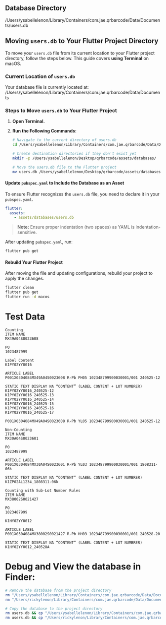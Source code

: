 ## Database Directory

/Users/ysabellelenon/Library/Containers/com.jae.qrbarcode/Data/Documents/users.db

## Moving `users.db` to Your Flutter Project Directory

To move your `users.db` file from its current location to your Flutter project directory, follow the steps below. This guide covers **using Terminal** on macOS.

### Current Location of `users.db`

Your database file is currently located at: /Users/ysabellelenon/Library/Containers/com.jae.qrbarcode/Data/Documents

### Steps to Move `users.db` to Your Flutter Project

1. **Open Terminal.**

2. **Run the Following Commands:**

   ```bash
   # Navigate to the current directory of users.db
   cd /Users/ysabellelenon/Library/Containers/com.jae.qrbarcode/Data/Documents/
   
   # Create destination directories if they don't exist yet
   mkdir -p /Users/ysabellelenon/Desktop/qrbarcode/assets/databases/
   
   # Move the users.db file to the Flutter project
   mv users.db /Users/ysabellelenon/Desktop/qrbarcode/assets/databases/
   ```

#### Update `pubspec.yaml` to Include the Database as an Asset

To ensure Flutter recognizes the `users.db` file, you need to declare it in your `pubspec.yaml`.

```yaml
flutter:
  assets:
    - assets/databases/users.db
```

> **Note:** Ensure proper indentation (two spaces) as YAML is indentation-sensitive.

After updating `pubspec.yaml`, run:

```bash
flutter pub get
```

#### Rebuild Your Flutter Project

After moving the file and updating configurations, rebuild your project to apply the changes.

```bash
flutter clean
flutter pub get
flutter run -d macos
```


# Test Data
```
Counting
ITEM NAME
MX49A04S0023608

PO
1023487999

Label Content
K1PY02YY0016

ARTICLE LABEL
P001X0304084MX49A04S0023608 R-Pb PH05 102348799900030001/001 240525-12

STATIC TEXT DISPLAY NA “CONTENT” (LABEL CONTENT + LOT NUMBRER)
K1PY02YY0016_240525-12
K1PY02YY0016_240525-13
K1PY02YY0016_240525-14
K1PY02YY0016_240525-15
K1PY02YY0016_240525-16
K1PY02YY0016_240525-17

P001X0304084MX49A04S0023608 R-Pb YL05 102348799900030001/001 240525-12

Non-Counting
ITEM NAME
MX30A04S0023601

PO
1023487999

ARTICLE LABEL
P001X0304084MX30A04S0023601 R-Pb YL03 102348799900030001/001 1808311-06k

STATIC TEXT DISPLAY NA “CONTENT” (LABEL CONTENT + LOT NUMBRER)
K1ZP02AL1234_1808311-06k

Counting with Sub-Lot Number Rules
ITEM NAME
MX38002S0021427

PO
1023487999

K1HY02YY0012

ARTICLE LABEL
P001X0304084MX38002S0021427 R-Pb HH03 102348799900030001/001 240528-20

STATIC TEXT DISPLAY NA “CONTENT” (LABEL CONTENT + LOT NUMBRER)
K1HY02YY0012_240528A
```


# Debug and View the database in Finder:
```bash
# Remove the database from the project directory
rm "/Users/ysabellelenon/Library/Containers/com.jae.qrbarcode/Data/Documents/databases/users.db"
rm "/Users/rickylenon/Library/Containers/com.jae.qrbarcode/Data/Documents/databases/users.db"

# Copy the database to the project directory
rm users.db && cp "/Users/ysabellelenon/Library/Containers/com.jae.qrbarcode/Data/Documents/databases/users.db" users.db
rm users.db && cp "/Users/rickylenon/Library/Containers/com.jae.qrbarcode/Data/Documents/databases/users.db" users.db
```